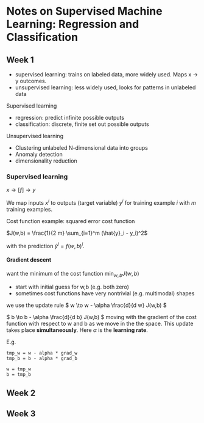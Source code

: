 # Notes on Supervised Machine Learning: Regression and Classification

## Week 1

* supervised learning: trains on labeled data, more widely used. Maps x -> y outcomes.
* unsupervised learning: less widely used, looks for patterns in unlabeled data

Supervised learning
* regression: predict infinite possible outputs
* classification: discrete, finite set out possible outputs

Unsupervised learning
* Clustering unlabeled N-dimensional data into groups
* Anomaly detection
* dimensionality reduction


### Supervised learning
$x \to [f] \to y$

We map inputs $x^i$ to outputs (target variable) $y^i$ for training example $i$ with $m$ training examples.

Cost function example: squared error cost function

$J(w,b) = \frac{1}{2 m} \sum_{i=1}^m (\hat{y}_i - y_i)^2$

with the prediction $\hat{y}^i = f(w,b)^i$.

#### Gradient descent

want the minimum of the cost function $\min_{w,b} J(w,b)$

* start with initial guess for w,b (e.g. both zero)
* sometimes cost functions have very nontrivial (e.g. multimodal) shapes

we use the update rule
$ w \to w - \alpha \frac{d}{d w} J(w,b) $

$ b \to b - \alpha \frac{d}{d b} J(w,b) $
moving with the gradient of the cost function with respect to w and b as we move in the the space. This update takes place __simultaneously__. Here $\alpha$ is the __learning rate__.

E.g.
```
tmp_w = w - alpha * grad_w
tmp_b = b - alpha * grad_b

w = tmp_w
b = tmp_b
```


## Week 2


## Week 3

